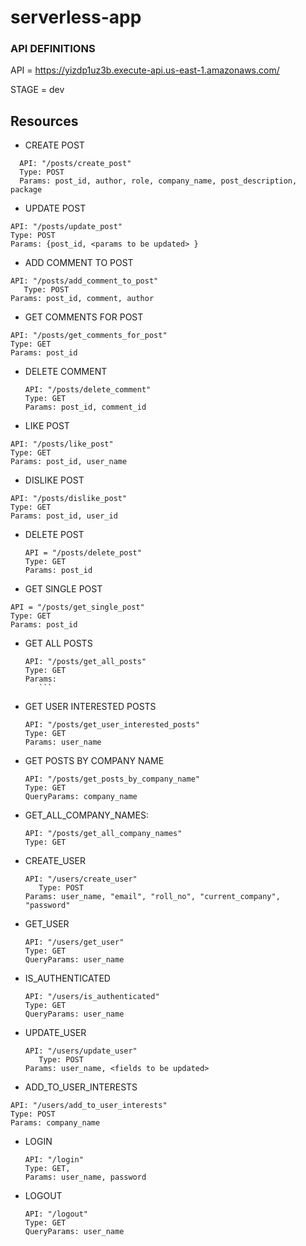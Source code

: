 # serverless-app

### API DEFINITIONS

API = https://yizdp1uz3b.execute-api.us-east-1.amazonaws.com/

STAGE = dev

## Resources

* CREATE POST 
 ```
   API: "/posts/create_post"
   Type: POST
   Params: post_id, author, role, company_name, post_description, package
 ```

*  UPDATE POST 
  
  ``` 
  API: "/posts/update_post"
  Type: POST
  Params: {post_id, <params to be updated> }
  ```
*  ADD COMMENT TO POST 
  ```
  API: "/posts/add_comment_to_post"
     Type: POST
  Params: post_id, comment, author
  ```
  
*  GET COMMENTS FOR POST 
  ```
  API: "/posts/get_comments_for_post"
  Type: GET
  Params: post_id
  ```
  
*  DELETE COMMENT 
   ``` 
   API: "/posts/delete_comment"
   Type: GET
   Params: post_id, comment_id
   ```
*  LIKE POST 
 ```
 API: "/posts/like_post"
 Type: GET
 Params: post_id, user_name
 ```
 
*  DISLIKE POST 
  ```
  API: "/posts/dislike_post"
  Type: GET
  Params: post_id, user_id
  ```
*  DELETE POST
   ```
   API = "/posts/delete_post"
   Type: GET
   Params: post_id
   ```
*  GET SINGLE POST 
  ```
  API = "/posts/get_single_post"
  Type: GET
  Params: post_id
  ```
*  GET ALL POSTS 
    ```
    API: "/posts/get_all_posts"
    Type: GET
    Params: 
       ```
*  GET USER INTERESTED POSTS
     ```
     API: "/posts/get_user_interested_posts"
     Type: GET
     Params: user_name
     ```
     
*  GET POSTS BY COMPANY NAME
     ```
     API: "/posts/get_posts_by_company_name"
     Type: GET
     QueryParams: company_name
     ```
*  GET_ALL_COMPANY_NAMES:
   ```
   API: "/posts/get_all_company_names"
   Type: GET
   ```

*  CREATE_USER
    ```
    API: "/users/create_user"
       Type: POST
    Params: user_name, "email", "roll_no", "current_company", "password"
    ```
*  GET_USER 
   ```
   API: "/users/get_user"
   Type: GET
   QueryParams: user_name
    ```
*  IS_AUTHENTICATED 
    ```
    API: "/users/is_authenticated"
    Type: GET
    QueryParams: user_name
    ```
*  UPDATE_USER 
    ```
    API: "/users/update_user"
       Type: POST
    Params: user_name, <fields to be updated>
    
*  ADD_TO_USER_INTERESTS
  ```
  API: "/users/add_to_user_interests"
  Type: POST
  Params: company_name
  ```

*  LOGIN 
   ```
   API: "/login"
   Type: GET,
   Params: user_name, password
   ```
   
*  LOGOUT
    ```
    API: "/logout"
    Type: GET
    QueryParams: user_name
    ```

